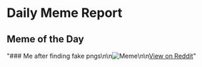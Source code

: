 # Daily Meme Report

## Meme of the Day
"### Me after finding fake pngs\n\n![Meme](https://i.redd.it/nmujcawrxumf1.png)\n\n[View on Reddit](https://redd.it/1n72i6c)"
